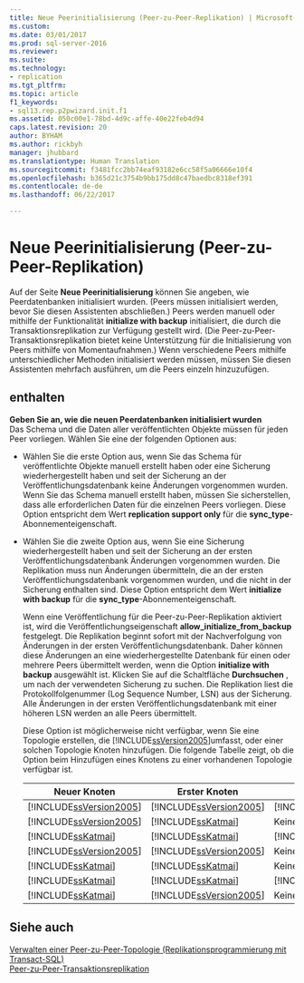 ```yaml
---
title: Neue Peerinitialisierung (Peer-zu-Peer-Replikation) | Microsoft-Dokumentation
ms.custom: 
ms.date: 03/01/2017
ms.prod: sql-server-2016
ms.reviewer: 
ms.suite: 
ms.technology:
- replication
ms.tgt_pltfrm: 
ms.topic: article
f1_keywords:
- sql13.rep.p2pwizard.init.f1
ms.assetid: 050c00e1-78bd-4d9c-affe-40e22feb4d94
caps.latest.revision: 20
author: BYHAM
ms.author: rickbyh
manager: jhubbard
ms.translationtype: Human Translation
ms.sourcegitcommit: f3481fcc2bb74eaf93182e6cc58f5a06666e10f4
ms.openlocfilehash: b365d21c3754b9bb175dd8c47baedbc8318ef391
ms.contentlocale: de-de
ms.lasthandoff: 06/22/2017

---
```

# <a name="new-peer-initialization-peer-to-peer-replication"></a>Neue Peerinitialisierung (Peer-zu-Peer-Replikation)
  Auf der Seite **Neue Peerinitialisierung** können Sie angeben, wie Peerdatenbanken initialisiert wurden. (Peers müssen initialisiert werden, bevor Sie diesen Assistenten abschließen.) Peers werden manuell oder mithilfe der Funktionalität **initialize with backup** initialisiert, die durch die Transaktionsreplikation zur Verfügung gestellt wird. (Die Peer-zu-Peer-Transaktionsreplikation bietet keine Unterstützung für die Initialisierung von Peers mithilfe von Momentaufnahmen.) Wenn verschiedene Peers mithilfe unterschiedlicher Methoden initialisiert werden müssen, müssen Sie diesen Assistenten mehrfach ausführen, um die Peers einzeln hinzuzufügen.  
  
## <a name="options"></a>enthalten  
 **Geben Sie an, wie die neuen Peerdatenbanken initialisiert wurden**  
 Das Schema und die Daten aller veröffentlichten Objekte müssen für jeden Peer vorliegen. Wählen Sie eine der folgenden Optionen aus:  
  
-   Wählen Sie die erste Option aus, wenn Sie das Schema für veröffentlichte Objekte manuell erstellt haben oder eine Sicherung wiederhergestellt haben und seit der Sicherung an der Veröffentlichungsdatenbank keine Änderungen vorgenommen wurden. Wenn Sie das Schema manuell erstellt haben, müssen Sie sicherstellen, dass alle erforderlichen Daten für die einzelnen Peers vorliegen. Diese Option entspricht dem Wert **replication support only** für die **sync_type**-Abonnementeigenschaft.  
  
-   Wählen Sie die zweite Option aus, wenn Sie eine Sicherung wiederhergestellt haben und seit der Sicherung an der ersten Veröffentlichungsdatenbank Änderungen vorgenommen wurden. Die Replikation muss nun Änderungen übermitteln, die an der ersten Veröffentlichungsdatenbank vorgenommen wurden, und die nicht in der Sicherung enthalten sind. Diese Option entspricht dem Wert **initialize with backup** für die **sync_type**-Abonnementeigenschaft.  
  
     Wenn eine Veröffentlichung für die Peer-zu-Peer-Replikation aktiviert ist, wird die Veröffentlichungseigenschaft **allow_initialize_from_backup** festgelegt. Die Replikation beginnt sofort mit der Nachverfolgung von Änderungen in der ersten Veröffentlichungsdatenbank. Daher können diese Änderungen an eine wiederhergestellte Datenbank für einen oder mehrere Peers übermittelt werden, wenn die Option **initialize with backup** ausgewählt ist. Klicken Sie auf die Schaltfläche **Durchsuchen** , um nach der verwendeten Sicherung zu suchen. Die Replikation liest die Protokollfolgenummer (Log Sequence Number, LSN) aus der Sicherung. Alle Änderungen in der ersten Veröffentlichungsdatenbank mit einer höheren LSN werden an alle Peers übermittelt.  
  
     Diese Option ist möglicherweise nicht verfügbar, wenn Sie eine Topologie erstellen, die [!INCLUDE[ssVersion2005](../../includes/ssversion2005-md.md)]umfasst, oder einer solchen Topologie Knoten hinzufügen. Die folgende Tabelle zeigt, ob die Option beim Hinzufügen eines Knotens zu einer vorhandenen Topologie verfügbar ist.  
  
    |Neuer Knoten|Erster Knoten|Weitere Knoten|Option|  
    |--------------|----------------|----------------------|------------|  
    |[!INCLUDE[ssVersion2005](../../includes/ssversion2005-md.md)]|[!INCLUDE[ssVersion2005](../../includes/ssversion2005-md.md)]|[!INCLUDE[ssVersion2005](../../includes/ssversion2005-md.md)]|Disabled|  
    |[!INCLUDE[ssVersion2005](../../includes/ssversion2005-md.md)]|[!INCLUDE[ssKatmai](../../includes/sskatmai-md.md)]|Keine|Disabled|  
    |[!INCLUDE[ssKatmai](../../includes/sskatmai-md.md)]|[!INCLUDE[ssKatmai](../../includes/sskatmai-md.md)]|[!INCLUDE[ssVersion2005](../../includes/ssversion2005-md.md)]|Disabled|  
    |[!INCLUDE[ssVersion2005](../../includes/ssversion2005-md.md)]|[!INCLUDE[ssVersion2005](../../includes/ssversion2005-md.md)]|Keine|Aktiviert|  
    |[!INCLUDE[ssKatmai](../../includes/sskatmai-md.md)]|[!INCLUDE[ssKatmai](../../includes/sskatmai-md.md)]|Keine|Aktiviert|  
    |[!INCLUDE[ssKatmai](../../includes/sskatmai-md.md)]|[!INCLUDE[ssKatmai](../../includes/sskatmai-md.md)]|[!INCLUDE[ssKatmai](../../includes/sskatmai-md.md)]|Aktiviert|  
    |[!INCLUDE[ssKatmai](../../includes/sskatmai-md.md)]|[!INCLUDE[ssVersion2005](../../includes/ssversion2005-md.md)]|Keine|Aktiviert|  
  
## <a name="see-also"></a>Siehe auch  
 [Verwalten einer Peer-zu-Peer-Topologie &#40;Replikationsprogrammierung mit Transact-SQL&#41;](../../relational-databases/replication/administration/administer-a-peer-to-peer-topology-replication-transact-sql-programming.md)   
 [Peer-zu-Peer-Transaktionsreplikation](../../relational-databases/replication/transactional/peer-to-peer-transactional-replication.md)  
  
  
